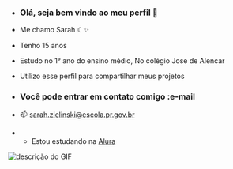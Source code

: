 - ### Olá, seja bem vindo ao meu perfil 👋
 
 - Me chamo Sarah  ☾✨
 - Tenho 15 anos
 - Estudo no 1° ano do ensino médio, No colégio Jose de Alencar
 - Utilizo esse perfil para compartilhar meus projetos
 - ### Você pode entrar em contato comigo :e-mail

 - 📫 sarah.zielinski@escola.pr.gov.br
 - - Estou estudando na [Alura](https://www.alura.com.br)

![descrição do GIF](https://media0.giphy.com/media/v1.Y2lkPTc5MGI3NjExbW5uZXRweGVtc3hyYWZqdmYyeXNkNng4cWZhazBkNnBtYWVnZDlhayZlcD12MV9pbnRlcm5hbF9naWZfYnlfaWQmY3Q9Zw/c2MHYT0sQ3KknHz6Z2/giphy.webp)
